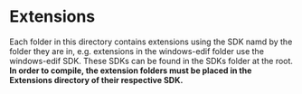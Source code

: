 Extensions
==========
Each folder in this directory contains extensions using the SDK namd by the folder they are in, e.g. extensions in the windows-edif folder use the windows-edif SDK. These SDKs can be found in the SDKs folder at the root. **In order to compile, the extension folders must be placed in the Extensions directory of their respective SDK.**
